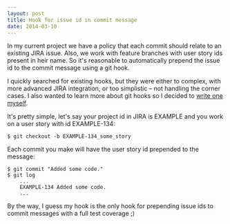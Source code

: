 ```yaml
---
layout: post
title: Hook for issue id in commit message
date: 2014-03-10
---
```


In my current project we have a policy that each commit should relate to an existing
JIRA issue. Also, we work with feature branches with user story ids present in
heir name. So it's reasonable to automatically prepend the issue id to the
commit message using a git hook.

I quickly searched for existing hooks, but they were either to complex, with more
advanced JIRA integration, or too simplistic – not handling the corner cases. I also
wanted to learn more about git hooks so I decided to
[write one myself](https://github.com/pbetkier/add-issue-id-hook).

It's pretty simple, let's say your project id in JIRA is EXAMPLE and you work on
a user story with id EXAMPLE-134:

```
$ git checkout -b EXAMPLE-134_some_story
```

Each commit you make will have the user story id prepended to the message:

```
$ git commit "Added some code."
$ git log
    ...
    EXAMPLE-134 Added some code.
    ...
```

By the way, I guess my hook is the only hook for prepending issue ids to commit
messages with a full test coverage ;)